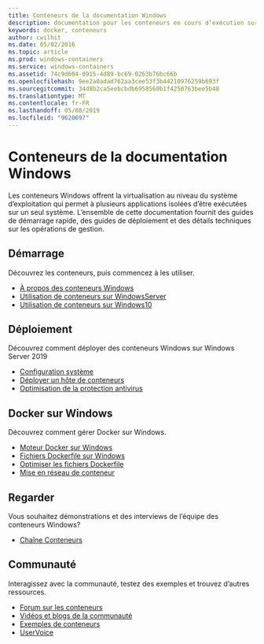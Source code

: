 ```yaml
---
title: Conteneurs de la documentation Windows
description: documentation pour les conteneurs en cours d’exécution sur Windows
keywords: docker, conteneurs
author: cwilhit
ms.date: 05/02/2016
ms.topic: article
ms.prod: windows-containers
ms.service: windows-containers
ms.assetid: 74c9d604-0915-4d89-bc69-0263b76bc66b
ms.openlocfilehash: 9ee2a0adad762aa3cee53f3b44210976259b693f
ms.sourcegitcommit: 34d8b2ca5eebcbdb6958560b1f4250763bee5b48
ms.translationtype: MT
ms.contentlocale: fr-FR
ms.lasthandoff: 05/08/2019
ms.locfileid: "9620697"
---
```

# <a name="containers-on-windows-documentation"></a>Conteneurs de la documentation Windows

Les conteneurs Windows offrent la virtualisation au niveau du système d’exploitation qui permet à plusieurs applications isolées d’être exécutées sur un seul système. L’ensemble de cette documentation fournit des guides de démarrage rapide, des guides de déploiement et des détails techniques sur les opérations de gestion.

## <a name="getting-started"></a>Démarrage
Découvrez les conteneurs, puis commencez à les utiliser.
* [À propos des conteneurs Windows](about/index.md)
* [Utilisation de conteneurs sur WindowsServer](quick-start/quick-start-windows-server.md)
* [Utilisation de conteneurs sur Windows10](quick-start/quick-start-windows-10.md)

## <a name="deployment"></a>Déploiement
Découvrez comment déployer des conteneurs Windows sur Windows Server 2019

* [Configuration système](deploy-containers/system-requirements.md)
* [Déployer un hôte de conteneurs](deploy-containers/deploy-containers-on-server.md)
* [Optimisation de la protection antivirus](https://docs.microsoft.com/windows-hardware/drivers/ifs/anti-virus-optimization-for-windows-containers)

## <a name="docker-on-windows"></a>Docker sur Windows
Découvrez comment gérer Docker sur Windows.
* [Moteur Docker sur Windows](manage-docker/configure-docker-daemon.md)
* [Fichiers Dockerfile sur Windows](manage-docker/manage-windows-dockerfile.md)
* [Optimiser les fichiers Dockerfile](manage-docker/optimize-windows-dockerfile.md)
* [Mise en réseau de conteneur](container-networking/architecture.md)

## <a name="watch"></a>Regarder
Vous souhaitez démonstrations et des interviews de l’équipe des conteneurs Windows?
* [Chaîne Conteneurs](https://channel9.msdn.com/Blogs/containers)

## <a name="community"></a>Communauté
Interagissez avec la communauté, testez des exemples et trouvez d’autres ressources.
* [Forum sur les conteneurs](https://social.msdn.microsoft.com/Forums/home?forum=windowscontainers)
* [Vidéos et blogs de la communauté](communitylinks.md)
* [Exemples de conteneurs](https://docs.microsoft.com/virtualization/windowscontainers/samples)
* [UserVoice](https://windowsserver.uservoice.com/forums/304624-containers)
